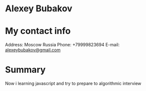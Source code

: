 Alexey Bubakov
====
My contact info
====
Address: Moscow Russia
Phone: +79999823694
E-mail: alexeybubakov@gmail.com

Summary
==== 
Now i learning javascript and try to prepare to algorithmic interview